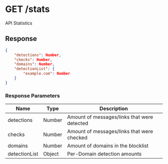 # GET /stats

API Statistics

## Response

```json
{
    "detections": Number,
    "checks": Number,
    "domains": Number,
    "detectionList": {
        "example.com": Number
    }
}
```

### Response Parameters

| Name      | Type   | Description                  |
| --------- | ------ | ---------------------------- |
| detections | Number | Amount of messages/links that were detected |
| checks | Number | Amount of messages/links that were checked |
| domains | Number | Amount of domains in the blocklist |
| detectionList | Object | Per-Domain detection amounts |
